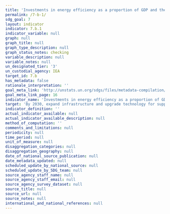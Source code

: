 ```yaml
---
title: 'Investments in energy efficiency as a proportion of GDP and the amount of foreign direct investment in financial transfer for infrastructure and technology to sustainable development services'
permalink: /7-b-1/
sdg_goal: 7
layout: indicator
indicator: 7.b.1
indicator_variable: null
graph: null
graph_title: null
graph_type_description: null
graph_status_notes: checking
variable_description: null
variable_notes: null
un_designated_tier: '3'
un_custodial_agency: IEA
target_id: 7.b
has_metadata: false
rationale_interpretation: ''
goal_meta_link: 'http://unstats.un.org/sdgs/files/metadata-compilation/Metadata-Goal-7.pdf'
goal_meta_link_page: 16
indicator_name: 'Investments in energy efficiency as a proportion of GDP and the amount of foreign direct investment in financial transfer for infrastructure and technology to sustainable development services'
target: 'By 2030, expand infrastructure and upgrade technology for supplying modern and sustainable energy services for all in developing countries, in particular least developed countries and small island developing States and landlocked developing countries, in accordance with their respective programmes of support'
indicator_definition: ''
actual_indicator_available: null
actual_indicator_available_description: null
method_of_computation: ''
comments_and_limitations: null
periodicity: null
time_period: null
unit_of_measure: null
disaggregation_categories: null
disaggregation_geography: null
date_of_national_source_publication: null
date_metadata_updated: null
scheduled_update_by_national_source: null
scheduled_update_by_SDG_team: null
source_agency_staff_name: null
source_agency_staff_email: null
source_agency_survey_dataset: null
source_title: null
source_url: null
source_notes: null
international_and_national_references: null
---
```

